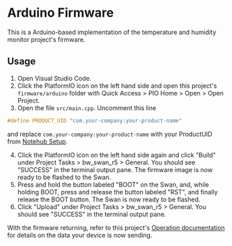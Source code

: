 # Arduino Firmware

This is a Arduino-based implementation of the temperature and humidity monitor project's firmware.

## Usage

1. Open Visual Studio Code.
2. Click the PlatformIO icon on the left hand side and open this project's `firmware/arduino` folder with Quick Access > PIO Home > Open > Open Project.
3. Open the file `src/main.cpp`. Uncomment this line

```c
#define PRODUCT_UID "com.your-company:your-product-name"
```

and replace `com.your-company:your-product-name` with your ProductUID from [Notehub Setup](#notehub-setup).

4. Click the PlatformIO icon on the left hand side again and click "Build" under Project Tasks > bw_swan_r5 > General. You should see "SUCCESS" in the terminal output pane. The firmware image is now ready to be flashed to the Swan.
5. Press and hold the button labeled "BOOT" on the Swan, and, while holding BOOT, press and release the button labeled "RST", and finally release the BOOT button. The Swan is now ready to be flashed.
6. Click "Upload" under Project Tasks > bw_swan_r5 > General. You should see "SUCCESS" in the terminal output pane.

With the firmware returning, refer to this project's [Operation documentation](../../README.md#operation) for details on the data your device is now sending.
